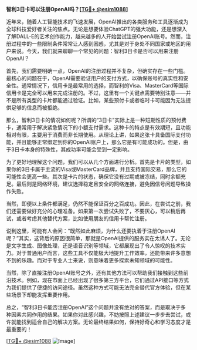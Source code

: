 **智利3日卡可以注册OpenAI吗？[[TG💪+ @esim1088](https://t.me/s/esim1088)]**

近年来，随着人工智能技术的飞速发展，OpenAI推出的各类服务和工具逐渐成为全球科技爱好者关注的焦点。无论是想要体验ChatGPT的强大功能，还是想深入了解DALL-E的艺术创作能力，越来越多的人开始尝试注册OpenAI账号。然而，注册过程中的一些限制条件常常让人感到困惑，尤其是对于身处不同国家或地区的用户来说。今天，我们就来聊聊一个常见的问题：智利3日卡是否可以用来注册OpenAI？

首先，我们需要明确一点，OpenAI的注册过程并不复杂，但确实存在一些门槛。最核心的问题在于，OpenAI需要验证用户的支付方式，以确保账号的真实性和安全性。通常情况下，信用卡是最常用的选择，而智利的Visa、MasterCard等国际信用卡是完全可以用来完成注册的。不过，这里有一个关键点需要特别注意——并不是所有类型的卡片都能通过验证。比如，某些预付卡或者临时卡可能因为无法提供足够的信息而被拒绝。

那么，智利3日卡的情况如何呢？所谓的“3日卡”实际上是一种短期性质的预付费卡，通常用于解决紧急情况下的小额支付需求。这种卡的特点是有效期短，且功能相对有限，主要用于消费而非长期使用。从理论上讲，如果这张卡具备国际支付功能，并且能够正常绑定到你的OpenAI账户上，那么它是有可能成功的。但是，由于3日卡本身的特殊性，其成功率可能会受到一定影响。

为了更好地理解这个问题，我们可以从几个方面进行分析。首先是卡片的类型，如果你的3日卡属于主流的Visa或MasterCard品牌，并且支持国际交易，那么它的可能性会更高一些。其次是卡片的状态，确保它没有过期或被冻结，同时余额充足。最后则是网络环境，建议选择稳定且安全的网络连接，避免因信号问题导致操作失败。

当然，即便以上条件都满足，仍然不能保证百分之百成功。因此，在尝试之前，我们还需要做好充分的心理准备。如果第一次尝试失败了，不要灰心，可以稍后再试，或者考虑其他替代方案，比如使用朋友的信用卡帮忙注册。

说到这里，可能有人会问：“既然如此麻烦，为什么还要执着于注册OpenAI呢？”其实，这背后的原因很简单，那就是OpenAI提供的服务实在太诱人了。无论是文字生成、图像处理，还是语音识别等领域，它都展现出了令人惊叹的技术实力。对于普通用户而言，这些工具不仅能极大地提升工作效率，还能带来许多意想不到的乐趣。而对于专业人士来说，则意味着更多探索未知领域的可能性。

当然，除了直接注册OpenAI账号之外，还有其他方法可以帮助我们接触到这些前沿技术。例如，现在市面上已经出现了很多第三方平台，它们通过API接口等方式为我们提供了便捷的访问途径。虽然这种方式可能无法完全替代官方体验，但在某些场景下却能发挥重要作用。

总之，“智利3日卡能否注册OpenAI”这个问题并没有绝对的答案，而是取决于多种因素共同作用的结果。如果你对此感兴趣，不妨按照上述建议一步步去尝试，或许就能找到适合自己的解决方案。无论最终结果如何，保持好奇心和学习态度才是最重要的！

[[TG💪+ @esim1088](https://t.me/s/esim1088) ![Image](https://i.postimg.cc/4NQfJmqS/Snipaste-2025-05-13-00-14-12.png)]